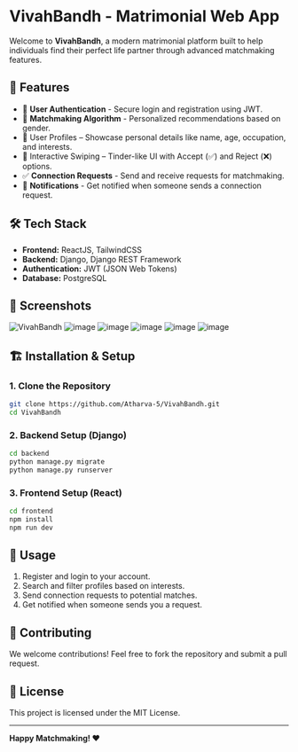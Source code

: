 # VivahBandh - Matrimonial Web App

Welcome to **VivahBandh**, a modern matrimonial platform built to help individuals find their perfect life partner through advanced matchmaking features.

## 🚀 Features

- 🔐 **User Authentication** - Secure login and registration using JWT.
- 🎯 **Matchmaking Algorithm** - Personalized recommendations based on gender.
- 📄 User Profiles – Showcase personal details like name, age, occupation, and interests.
- 💚 Interactive Swiping – Tinder-like UI with Accept (✅) and Reject (❌) options.
- ✅ **Connection Requests** - Send and receive requests for matchmaking.
- 🔔 **Notifications** - Get notified when someone sends a connection request.

## 🛠️ Tech Stack

- **Frontend:** ReactJS, TailwindCSS
- **Backend:** Django, Django REST Framework
- **Authentication:** JWT (JSON Web Tokens)
- **Database:** PostgreSQL

## 📸 Screenshots
![VivahBandh](https://github.com/user-attachments/assets/2f6c72e7-d667-48e7-b80c-381db4db057b)
![image](https://github.com/user-attachments/assets/16da1753-8c08-4035-9d2b-cac0606db346)
![image](https://github.com/user-attachments/assets/06985feb-e590-4b58-b3ac-16035bf3619c)
![image](https://github.com/user-attachments/assets/2f5979fe-c530-4781-bd34-fe00697ff7b9)
![image](https://github.com/user-attachments/assets/b906f692-eabd-4271-a3ea-4b9f693f8227)
![image](https://github.com/user-attachments/assets/4d12b713-fdbd-426d-be29-b294efca2132)


## 🏗️ Installation & Setup

### 1. Clone the Repository
```sh
git clone https://github.com/Atharva-5/VivahBandh.git
cd VivahBandh
```

### 2. Backend Setup (Django)
```sh
cd backend
python manage.py migrate
python manage.py runserver
```

### 3. Frontend Setup (React)
```sh
cd frontend
npm install
npm run dev
```

## 📌 Usage
1. Register and login to your account.
2. Search and filter profiles based on interests.
3. Send connection requests to potential matches.
4. Get notified when someone sends you a request.

## 🤝 Contributing
We welcome contributions! Feel free to fork the repository and submit a pull request.

## 📜 License
This project is licensed under the MIT License.


---
**Happy Matchmaking! ❤️**

